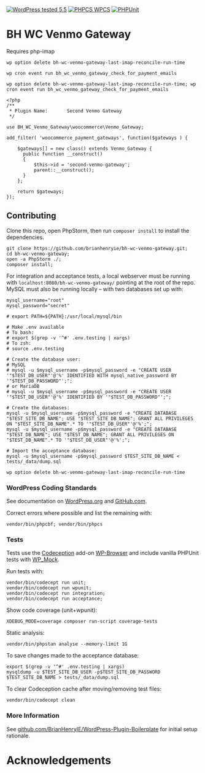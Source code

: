 [![WordPress tested 5.5](https://img.shields.io/badge/WordPress-v5.5%20tested-0073aa.svg)](https://wordpress.org/plugins/bh-wc-venmo-gateway) [![PHPCS WPCS](https://img.shields.io/badge/PHPCS-WordPress%20Coding%20Standards-8892BF.svg)](https://github.com/WordPress-Coding-Standards/WordPress-Coding-Standards) [![PHPUnit ](.github/coverage.svg)](https://brianhenryie.github.io/plugin_slug/)

# BH WC Venmo Gateway

Requires php-imap


`wp option delete bh-wc-venmo-gateway-last-imap-reconcile-run-time`

`wp cron event run bh_wc_venmo_gateway_check_for_payment_emails`


`wp option delete bh-wc-venmo-gateway-last-imap-reconcile-run-time; wp cron event run bh_wc_venmo_gateway_check_for_payment_emails`

```
<?php
/**
 * Plugin Name:       Second Venmo Gateway
 */

use BH_WC_Venmo_Gateway\woocommerce\Venmo_Gateway;

add_filter( 'woocommerce_payment_gateways', function($gateways ) {

    $gateways[] = new class() extends Venmo_Gateway {
      public function __construct()
      {
          $this->id = 'second-venmo-gateway';
          parent::__construct();
      }
    };

    return $gateways;
});
```


## Contributing

Clone this repo, open PhpStorm, then run `composer install` to install the dependencies.

```
git clone https://github.com/brianhenryie/bh-wc-venmo-gateway.git;
cd bh-wc-venmo-gateway;
open -a PhpStorm ./;
composer install;
```

For integration and acceptance tests, a local webserver must be running with `localhost:8080/bh-wc-venmo-gateway/` pointing at the root of the repo. MySQL must also be running locally – with two databases set up with:

```
mysql_username="root"
mysql_password="secret"

# export PATH=${PATH}:/usr/local/mysql/bin

# Make .env available 
# To bash:
# export $(grep -v '^#' .env.testing | xargs)
# To zsh:
# source .env.testing

# Create the database user:
# MySQL
# mysql -u $mysql_username -p$mysql_password -e "CREATE USER '"$TEST_DB_USER"'@'%' IDENTIFIED WITH mysql_native_password BY '"$TEST_DB_PASSWORD"';";
# or MariaDB
# mysql -u $mysql_username -p$mysql_password -e "CREATE USER '"$TEST_DB_USER"'@'%' IDENTIFIED BY '"$TEST_DB_PASSWORD"';";

# Create the databases:
mysql -u $mysql_username -p$mysql_password -e "CREATE DATABASE "$TEST_SITE_DB_NAME"; USE "$TEST_SITE_DB_NAME"; GRANT ALL PRIVILEGES ON "$TEST_SITE_DB_NAME".* TO '"$TEST_DB_USER"'@'%';";
mysql -u $mysql_username -p$mysql_password -e "CREATE DATABASE "$TEST_DB_NAME"; USE "$TEST_DB_NAME"; GRANT ALL PRIVILEGES ON "$TEST_DB_NAME".* TO '"$TEST_DB_USER"'@'%';";

# Import the acceptance database:
mysql -u $mysql_username -p$mysql_password $TEST_SITE_DB_NAME < tests/_data/dump.sql 
 ```

```
wp option delete bh-wc-venmo-gateway-last-imap-reconcile-run-time
```

### WordPress Coding Standards

See documentation on [WordPress.org](https://make.wordpress.org/core/handbook/best-practices/coding-standards/) and [GitHub.com](https://github.com/WordPress/WordPress-Coding-Standards).

Correct errors where possible and list the remaining with:

```
vendor/bin/phpcbf; vendor/bin/phpcs
```

### Tests

Tests use the [Codeception](https://codeception.com/) add-on [WP-Browser](https://github.com/lucatume/wp-browser) and include vanilla PHPUnit tests with [WP_Mock](https://github.com/10up/wp_mock). 

Run tests with:

```
vendor/bin/codecept run unit;
vendor/bin/codecept run wpunit;
vendor/bin/codecept run integration;
vendor/bin/codecept run acceptance;
```

Show code coverage (unit+wpunit):

```
XDEBUG_MODE=coverage composer run-script coverage-tests 
```

Static analysis:

```
vendor/bin/phpstan analyse --memory-limit 1G
```

To save changes made to the acceptance database:

```
export $(grep -v '^#' .env.testing | xargs)
mysqldump -u $TEST_SITE_DB_USER -p$TEST_SITE_DB_PASSWORD $TEST_SITE_DB_NAME > tests/_data/dump.sql
```

To clear Codeception cache after moving/removing test files:

```
vendor/bin/codecept clean
```

### More Information

See [github.com/BrianHenryIE/WordPress-Plugin-Boilerplate](https://github.com/BrianHenryIE/WordPress-Plugin-Boilerplate) for initial setup rationale. 

# Acknowledgements
